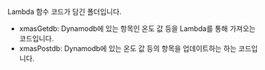 Lambda 함수 코드가 담긴 폴더입니다.
 - xmasGetdb: Dynamodb에 있는 항목인 온도 값 등을 Lambda를 통해 가져오는 코드입니다.
 - xmasPostdb: Dynamodb에 있는 온도 값 등의 항목을 업데이트하는 하는 코드입니다. 
